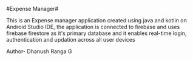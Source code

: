  #Expense Manager#

This is an Expense manager application created using java and kotlin on Android Studio IDE,
the application is connected to firebase and uses firebase firestore as it's primary database and
it enables real-time login, authentication and updation across all user devices                                                                                   



Author- Dhanush Ranga G
